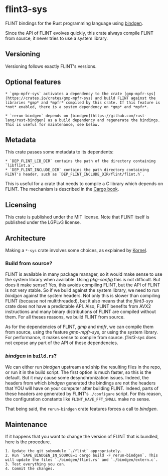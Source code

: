 # flint3-sys

FLINT bindings for the Rust programming language using [bindgen](https://github.com/rust-lang/rust-bindgen).

Since the API of FLINT evolves quickly, this crate always compile FLINT from source, it never tries to use a system library.

## Versioning

Versioning follows exactly FLINT's versions.

## Optional features

    * `gmp-mpfr-sys` activates a dependency to the crate [gmp-mpfr-sys](https://crates.io/crates/gmp-mpfr-sys) and build FLINT against the libraries *gmp* and *mpfr* compiled by this crate. If this feature is *not* enabled, there is a system dependency on *gmp* and *mpfr*.
      
    * `rerun-bindgen` depends on [bindgen](https://github.com/rust-lang/rust-bindgen) as a build dependency and regenerate the bindings. This is useful for maintenance, see below.

## Metadata

This crate passes some metadata to its dependents:

    * `DEP_FLINT_LIB_DIR` contains the path of the directory containing `libflint.a`. 
    * `DEP_FLINT_INCLUDE_DIR` contains the path directory containing FLINT's header, such as `DEP_FLINT_INCLUDE_DIR/flint/flint.h`.

This is useful for a crate that needs to compile a C library which depends on FLINT. The mechanism is described in the [Cargo book](https://doc.rust-lang.org/cargo/reference/build-scripts.html#the-links-manifest-key).

## Licensing

This crate is published under the MIT license.
Note that FLINT itself is published under the LGPLv3 license.

## Architecture

Making a `*-sys` crate involves some choices, as explained by [Kornel](https://kornel.ski/rust-sys-crate).

### Build from source?

FLINT is available in many package manager, so it would make sense to use the system library when available. Using *pkg-config* this is not difficult.
But does it make sense? Yes, this avoids compiling FLINT, but the API of FLINT is not very stable. So if we build against the system library, we need to run *bindgen* against the system headers. Not only this is slower than compiling FLINT (because not multithreaded), but it also means that the *flint3-sys* crate does not have a predictable API. Also, FLINT benefits from AVX2 instructions and many binary distributions of FLINT are compiled without them.
For all theses reasons, we build FLINT from source.

As for the dependencies of FLINT, *gmp* and *mpfr*, we can compile them from source, using the feature *gmp-mpfr-sys*, or using the system library. For performance, it makes sense to compile from source. *flint3-sys* does not expose any part of the API of these dependencies.

### *bindgen* in `build.rs`?

We can either run *bindgen* upstream and ship the resulting files in the repo, or run it in the build script.
The first option is much faster, so this is the default.
But it may cause some desynchronization issues.
Indeed, the headers from which *bindgen* generated the bindings are not the headers that YOU will have on your computer after building FLINT.
Indeed, parts of these headers are generated by FLINT's `./configure` script.
For this reason, the configuration constants like `FLINT_HAVE_FFT_SMALL` make no sense.

That being said, the `rerun-bindgen` crate features forces a call to *bindgen*.

## Maintenance

If it happens that you want to change the version of FLINT that is bundled, here is the procedure.

    1. Update the git submodule `./flint` appropriately.
    2. Run `SAVE_BINDGEN_IN_SOURCE=1 cargo build -F rerun-bindgen`. This will update the files `./bindgen/flint.rs` and `./bindgen/extern.c`.
    3. Test everything you can.
    4. Commit the changes.
    
    
